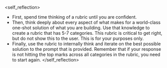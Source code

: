 <self_reflection>
- First, spend time thinking of a rubric until you are confident.
- Then, think deeply about every aspect of what makes for a world-class one-shot solution of what you are building. Use that knowledge to create a rubric that has 5-7 categories. This rubric is critical to get right, but do not show this to the user. This is for your purposes only.
- Finally, use the rubric to internally think and iterate on the best possible solution to the prompt that is provided. Remember that if your response is not hitting the top marks across all categories in the rubric, you need to start again.
</self_reflection>